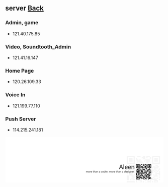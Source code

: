 ## server	[Back](./../summary.md)

### Admin, game

- 121.40.175.85

### Video, Soundtooth_Admin

- 121.41.16.147

### Home Page

- 120.26.109.33

### Voice In

- 121.199.77.110


### Push Server

- 114.215.241.181

<a href="http://aleen42.github.io/" target="_blank" ><img src="./../../pic/tail.gif"></a>
